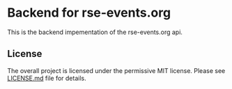 # Backend for rse-events.org

This is the backend impementation of the rse-events.org api.

## License
The overall project is licensed under the permissive MIT license. Please see [LICENSE.md](LICENSE.md) file for details.